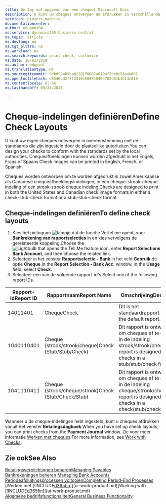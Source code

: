 ```yaml
---
title: De lay-out opgeven van een cheque| Microsoft Docs
description: U kunt uw cheques ontwerpen en afdrukken in verschillende indelingen, om te voldoen aan standaards.
services: project-madeira
documentationcenter: 
author: edupont04
ms.service: dynamics365-business-central
ms.topic: article
ms.devlang: na
ms.tgt_pltfrm: na
ms.workload: na
ms.search.keywords: print check, customize
ms.date: 10/01/2018
ms.author: edupont
ms.translationtype: HT
ms.sourcegitcommit: 9dbd92409ba02281f008246194f3ce0c53e4e001
ms.openlocfilehash: d8546cd2f713416e50474848e783d61b4b1dc810
ms.contentlocale: nl-be
ms.lasthandoff: 09/28/2018

---
```

# <a name="define-check-layouts"></a><span data-ttu-id="e6033-103">Cheque-indelingen definiëren</span><span class="sxs-lookup"><span data-stu-id="e6033-103">Define Check Layouts</span></span>
<span data-ttu-id="e6033-104">U kunt uw eigen cheques ontwerpen in overeenstemming met de standaards die zijn ingesteld door de plaatselijke autoriteiten.</span><span class="sxs-lookup"><span data-stu-id="e6033-104">You can design your checks to conform with the standards set by the local authorities.</span></span> <span data-ttu-id="e6033-105">Chequeafbeeldingen kunnen worden afgedrukt in het Engels, Frans of Spaans.</span><span class="sxs-lookup"><span data-stu-id="e6033-105">Check images can be printed in English, French, or Spanish.</span></span>

<span data-ttu-id="e6033-106">Cheques worden ontworpen om te worden afgedrukt in zowel Amerikaanse als Canadese chequeafbeeldingsindelingen, in een cheque-strook-cheque indeling of een strook-strook-cheque indeling.</span><span class="sxs-lookup"><span data-stu-id="e6033-106">Checks are designed to print in both the United States and Canadian check image formats in either a check-stub-check format or a stub-stub-check format.</span></span>

## <a name="to-define-check-layouts"></a><span data-ttu-id="e6033-107">Cheque-indelingen definiëren</span><span class="sxs-lookup"><span data-stu-id="e6033-107">To define check layouts</span></span>
1. <span data-ttu-id="e6033-108">Kies het pictogram ![lampje dat de functie Vertel me opent](media/ui-search/search_small.png "Vertel me wat u wilt doen"), voer **Bankrekening van rapportselecties** in en kies vervolgens de gerelateerde koppeling.</span><span class="sxs-lookup"><span data-stu-id="e6033-108">Choose the ![Lightbulb that opens the Tell Me feature](media/ui-search/search_small.png "Tell me what you want to do") icon, enter **Report Selections Bank Account**, and then choose the related link.</span></span>
2. <span data-ttu-id="e6033-109">Selecteer in het venster **Rapportselectie - Bank** in het veld **Gebruik** de optie **Cheque**.</span><span class="sxs-lookup"><span data-stu-id="e6033-109">In the **Report Selection - Bank Acc.** window, in the **Usage** field, select **Check**.</span></span>
3. <span data-ttu-id="e6033-110">Selecteer een van de volgende rapport-id's.</span><span class="sxs-lookup"><span data-stu-id="e6033-110">Select one of the following report IDs.</span></span>

| <span data-ttu-id="e6033-111">Rapport-id</span><span class="sxs-lookup"><span data-stu-id="e6033-111">Report ID</span></span> | <span data-ttu-id="e6033-112">Rapportnaam</span><span class="sxs-lookup"><span data-stu-id="e6033-112">Report Name</span></span> | <span data-ttu-id="e6033-113">Omschrijving</span><span class="sxs-lookup"><span data-stu-id="e6033-113">Description</span></span> |
| --- | --- | --- |
| <span data-ttu-id="e6033-114">1401</span><span class="sxs-lookup"><span data-stu-id="e6033-114">1401</span></span> |<span data-ttu-id="e6033-115">Cheque</span><span class="sxs-lookup"><span data-stu-id="e6033-115">Check</span></span> |<span data-ttu-id="e6033-116">Dit is het standaardrapport.</span><span class="sxs-lookup"><span data-stu-id="e6033-116">This is the default report.</span></span> |
| <span data-ttu-id="e6033-117">10401</span><span class="sxs-lookup"><span data-stu-id="e6033-117">10401</span></span> |<span data-ttu-id="e6033-118">Cheque (strook/strook/cheque)</span><span class="sxs-lookup"><span data-stu-id="e6033-118">Check (Stub/Stub/Check)</span></span> |<span data-ttu-id="e6033-119">Dit rapport is ontworpen om cheques af te drukken in de indeling strook/strook/cheque.</span><span class="sxs-lookup"><span data-stu-id="e6033-119">This report is designed to print checks in a stub/stub/check format.</span></span> |
| <span data-ttu-id="e6033-120">10411</span><span class="sxs-lookup"><span data-stu-id="e6033-120">10411</span></span> |<span data-ttu-id="e6033-121">Cheque (strook/cheque/strook)</span><span class="sxs-lookup"><span data-stu-id="e6033-121">Check (Stub/Check/Stub)</span></span> |<span data-ttu-id="e6033-122">Dit rapport is ontworpen om cheques af te drukken in de indeling cheque/strook/cheque.</span><span class="sxs-lookup"><span data-stu-id="e6033-122">This report is designed to print checks in a check/stub/check format.</span></span> |

<span data-ttu-id="e6033-123">Wanneer u de cheque-indelingen hebt ingesteld, kunt u cheques afdrukken vanuit het venster **Betalingsdagboek**.</span><span class="sxs-lookup"><span data-stu-id="e6033-123">When you have set up check layouts, you can print checks from the **Payment Journal** window.</span></span> <span data-ttu-id="e6033-124">Zie voor meer informatie [Werken met cheques](payables-how-work-checks.md).</span><span class="sxs-lookup"><span data-stu-id="e6033-124">For more information, see [Work with Checks](payables-how-work-checks.md).</span></span>

## <a name="see-also"></a><span data-ttu-id="e6033-125">Zie ook</span><span class="sxs-lookup"><span data-stu-id="e6033-125">See Also</span></span>
[<span data-ttu-id="e6033-126">Betalingsverplichtingen beheren</span><span class="sxs-lookup"><span data-stu-id="e6033-126">Managing Payables</span></span>](payables-manage-payables.md)  
<span data-ttu-id="e6033-127">[Bankrekeningen beheren](bank-manage-bank-accounts.md) </span><span class="sxs-lookup"><span data-stu-id="e6033-127">[Managing Bank Accounts](bank-manage-bank-accounts.md) </span></span>  
[<span data-ttu-id="e6033-128">Periodeafsluitingsprocessen voltooien</span><span class="sxs-lookup"><span data-stu-id="e6033-128">Completing Period-End Processes</span></span>](year-how-complete-period-end-processes.md)  
<span data-ttu-id="e6033-129">[Werken met [!INCLUDE[d365fin](includes/d365fin_md.md)]](ui-work-product.md)</span><span class="sxs-lookup"><span data-stu-id="e6033-129">[Working with [!INCLUDE[d365fin](includes/d365fin_md.md)]](ui-work-product.md)</span></span>  
[<span data-ttu-id="e6033-130">Algemene bedrijfsfunctionaliteit</span><span class="sxs-lookup"><span data-stu-id="e6033-130">General Business Functionality</span></span>](ui-across-business-areas.md)

